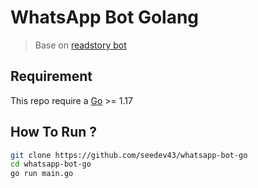 # WhatsApp Bot Golang

> Base on [readstory bot](https://github.com/amiruldev20/readstory)

## Requirement

This repo require a [Go](https://go.dev/) >= 1.17

## How To Run ?

```bash
git clone https://github.com/seedev43/whatsapp-bot-go
cd whatsapp-bot-go
go run main.go
```
